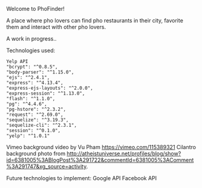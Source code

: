 Welcome to PhoFinder!

A place where pho lovers can find pho restaurants in their city, favorite them and interact with other pho lovers.  

A work in progress..


Technologies used:

	Yelp API
	"bcrypt": "^0.8.5",
    "body-parser": "^1.15.0",
    "ejs": "^2.4.1",
    "express": "^4.13.4",
    "express-ejs-layouts": "^2.0.0",
    "express-session": "^1.13.0",
    "flash": "^1.1.0",
    "pg": "^4.4.6",
    "pg-hstore": "^2.3.2",
    "request": "^2.69.0",
    "sequelize": "^3.19.3",
    "sequelize-cli": "^2.3.1",
    "session": "^0.1.0",
    "yelp": "^1.0.1"

Vimeo background video by Vu Pham https://vimeo.com/115389321
Cilantro background photo from http://atheistuniverse.net/profiles/blog/show?id=6381005%3ABlogPost%3A291722&commentId=6381005%3AComment%3A291747&xg_source=activity.

Future technologies to implement:
	Google API
	Facebook API